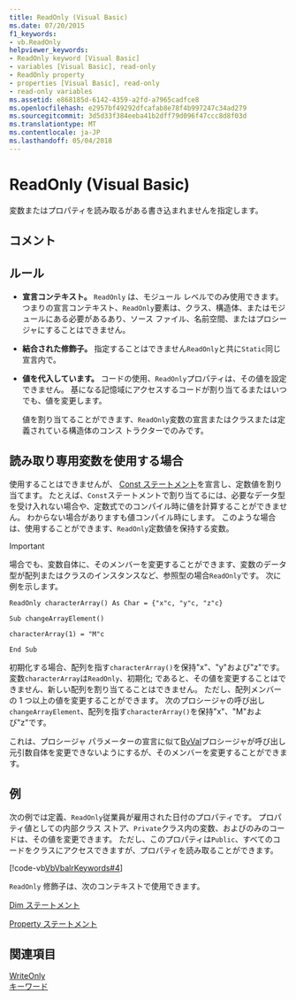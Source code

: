 ```yaml
---
title: ReadOnly (Visual Basic)
ms.date: 07/20/2015
f1_keywords:
- vb.ReadOnly
helpviewer_keywords:
- ReadOnly keyword [Visual Basic]
- variables [Visual Basic], read-only
- ReadOnly property
- properties [Visual Basic], read-only
- read-only variables
ms.assetid: e868185d-6142-4359-a2fd-a7965cadfce8
ms.openlocfilehash: e2957bf49292dfcafab8e78f4b997247c34ad279
ms.sourcegitcommit: 3d5d33f384eeba41b2dff79d096f47ccc8d8f03d
ms.translationtype: MT
ms.contentlocale: ja-JP
ms.lasthandoff: 05/04/2018
---
```

# <a name="readonly-visual-basic"></a>ReadOnly (Visual Basic)
変数またはプロパティを読み取るがある書き込まれませんを指定します。  
  
## <a name="remarks"></a>コメント  
  
## <a name="rules"></a>ルール  
  
-   **宣言コンテキスト。** `ReadOnly` は、モジュール レベルでのみ使用できます。 つまりの宣言コンテキスト、`ReadOnly`要素は、クラス、構造体、またはモジュールにある必要があるあり、ソース ファイル、名前空間、またはプロシージャにすることはできません。  
  
-   **結合された修飾子。** 指定することはできません`ReadOnly`と共に`Static`同じ宣言内で。  
  
-   **値を代入しています。** コードの使用、`ReadOnly`プロパティは、その値を設定できません。 基になる記憶域にアクセスするコードが割り当てるまたはいつでも、値を変更します。  
  
     値を割り当てることができます、`ReadOnly`変数の宣言またはクラスまたは定義されている構造体のコンス トラクターでのみです。  
  
## <a name="when-to-use-a-readonly-variable"></a>読み取り専用変数を使用する場合  
 使用することはできませんが、 [Const ステートメント](../../../visual-basic/language-reference/statements/const-statement.md)を宣言し、定数値を割り当てます。 たとえば、`Const`ステートメントで割り当てるには、必要なデータ型を受け入れない場合や、定数式でのコンパイル時に値を計算することができません。 わからない場合がありますも値コンパイル時にします。 このような場合は、使用することができます、`ReadOnly`定数値を保持する変数。  
  
> [!IMPORTANT]
>  場合でも、変数自体に、そのメンバーを変更することができます、変数のデータ型が配列またはクラスのインスタンスなど、参照型の場合`ReadOnly`です。 次に例を示します。  
  
 `ReadOnly characterArray() As Char = {"x"c, "y"c, "z"c}`  
  
 `Sub changeArrayElement()`  
  
 `characterArray(1) = "M"c`  
  
 `End Sub`  
  
 初期化する場合、配列を指す`characterArray()`を保持"x"、"y"および"z"です。 変数`characterArray`は`ReadOnly`、初期化; であると、その値を変更することはできません、新しい配列を割り当てることはできません。 ただし、配列メンバーの 1 つ以上の値を変更することができます。 次のプロシージャの呼び出し`changeArrayElement`、配列を指す`characterArray()`を保持"x"、"M"および"z"です。  
  
 これは、プロシージャ パラメーターの宣言に似て[ByVal](../../../visual-basic/language-reference/modifiers/byval.md)プロシージャが呼び出し元引数自体を変更できないようにするが、そのメンバーを変更することができます。  
  
## <a name="example"></a>例  
 次の例では定義、`ReadOnly`従業員が雇用された日付のプロパティです。 プロパティ値としての内部クラス ストア、`Private`クラス内の変数、およびのみのコードは、その値を変更できます。 ただし、このプロパティは`Public`、すべてのコードをクラスにアクセスできますが、プロパティを読み取ることができます。  
  
 [!code-vb[VbVbalrKeywords#4](../../../visual-basic/language-reference/codesnippet/VisualBasic/readonly_1.vb)]  
  
 `ReadOnly` 修飾子は、次のコンテキストで使用できます。  
  
 [Dim ステートメント](../../../visual-basic/language-reference/statements/dim-statement.md)  
  
 [Property ステートメント](../../../visual-basic/language-reference/statements/property-statement.md)  
  
## <a name="see-also"></a>関連項目  
 [WriteOnly](../../../visual-basic/language-reference/modifiers/writeonly.md)  
 [キーワード](../../../visual-basic/language-reference/keywords/index.md)
